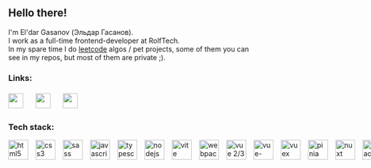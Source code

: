 ## **Hello there!**

I'm El'dar Gasanov (Эльдар Гасанов).  
I work as a full-time frontend-developer at RolfTech.  
In my spare time I do [leetcode](https://leetcode.com) algos / pet projects, some of them you can see in my repos, but most of them are private ;).

### Links:

<div style="display: grid; grid-template: repeat(auto-fill, 40px) / repeat(auto-fill, 40px); align-items: center; gap: 15px;">
  <a href="https://t.me/Kryst4l320">
    <img src="https://upload.wikimedia.org/wikipedia/commons/8/82/Telegram_logo.svg" height="30px">
  </a> 
  <a href="https://leetcode.com/hrustalq/">
    <img src="https://upload.wikimedia.org/wikipedia/commons/1/19/LeetCode_logo_black.png" height="30px">
  </a>
  <a href="https://hh.ru/resume/7ddef52fff0bc328740039ed1f5a306c6b4b54">
    <img src="https://upload.wikimedia.org/wikipedia/commons/7/79/HeadHunter_logo.png" height="30px">
  </a>
</div>

### Tech stack:

<div style="display: flex; grid-template: repeat(auto-fill, 40px) / repeat(auto-fill, 40px); align-items: center; gap: 15px;">
  <img src="https://upload.wikimedia.org/wikipedia/commons/3/38/HTML5_Badge.svg" title="html5" height="40px">
  <img src="https://upload.wikimedia.org/wikipedia/commons/6/62/CSS3_logo.svg" height="40px;" title="css3" height="40px">
  <img src="https://upload.wikimedia.org/wikipedia/commons/thumb/9/96/Sass_Logo_Color.svg/1280px-Sass_Logo_Color.svg.png" title="sass" height="40px">
  <img src="https://upload.wikimedia.org/wikipedia/commons/6/6a/JavaScript-logo.png" title="javascript" height="40px">
  <img src="https://upload.wikimedia.org/wikipedia/commons/4/4c/Typescript_logo_2020.svg" title="typescript" height="40px">
  <img src="https://seeklogo.com/images/N/nodejs-logo-FBE122E377-seeklogo.com.png" title="nodejs" height="40px">
  <img src="https://upload.wikimedia.org/wikipedia/commons/thumb/f/f1/Vitejs-logo.svg/1039px-Vitejs-logo.svg.png" title="vite" height="40px">
  <img src="https://raw.githubusercontent.com/webpack/media/master/logo/icon-square-big.png" title="webpack" height="40px">
  <img src="https://upload.wikimedia.org/wikipedia/commons/9/95/Vue.js_Logo_2.svg" title="vue 2/3" height="40px">
  <img  src="https://user-images.githubusercontent.com/7110136/29002858-a09570d2-7ab4-11e7-8faa-5dd6d4458b0d.png" title="vue-router" height="40px">
  <img src="https://user-images.githubusercontent.com/7110136/29002857-9e802f08-7ab4-11e7-9c31-604b5d0d0c19.png" title="vuex" height="40px">
  <img src="https://pinia.vuejs.org/logo.svg" title="pinia" height="40px">
  <img src="https://upload.wikimedia.org/wikipedia/commons/a/ae/Nuxt_logo.svg" title="nuxt 2/3" height="40px">
  <img src="https://upload.wikimedia.org/wikipedia/commons/thumb/a/a7/React-icon.svg/539px-React-icon.svg.png" title="react" height="40px">
  <img src="https://creazilla-store.fra1.digitaloceanspaces.com/icons/3219990/nextjs-icon-sm.png" title="nextjs" height="40px">
  <img src="https://cdn.worldvectorlogo.com/logos/redux.svg" title="redux" height="40px">
  <img src="https://cdn.freebiesupply.com/logos/large/2x/jest-logo-png-transparent.png" title="jest" height="40px">
  <img src="https://uxwing.com/wp-content/themes/uxwing/download/brands-and-social-media/pwa-icon.png" title="pwa" height="40px">
</div>
